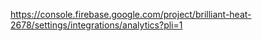


https://console.firebase.google.com/project/brilliant-heat-2678/settings/integrations/analytics?pli=1




